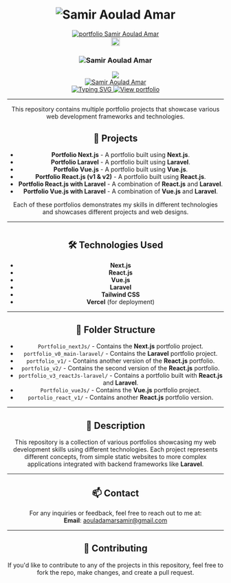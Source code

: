 <div id="badges"  align="center">
<h1 align="center">
<img src="https://readme-typing-svg.herokuapp.com?font=Fira+Code&weight=700&size=40&duration=4&pause=20&color=6D26BFFF&center=true&vCenter=true&width=482&lines=Portfolio+Projects" alt="Samir Aoulad Amar" />
</h1> 
</div>
<div id="badges"  align="center">
<a href="https://samiraouladamar-portfolio.vercel.app/" align="center">
<img  src="https://readme-typing-svg.herokuapp.com?font=Fira+Code&weight=700&size=20&duration=4&pause=20&color=255cc3&center=true&vCenter=true&width=482&lines=click+here+to+show+my+portfolio" alt="portfolio Samir Aoulad Amar" />
</a> 
</div>
<div id="badges"  align="center">
  <img src="https://media3.giphy.com/media/xT0BKqD9olWLpzPb2w/giphy.webp?cid=ecf05e47brr7shv4hvzp6etvbil3rv1kc0vc7loo83pmnr9q&ep=v1_gifs_related&rid=giphy.webp&ct=g" width="20">  
 <h3>
 <img src="https://readme-typing-svg.herokuapp.com?font=Fira+Code&weight=700&size=17&duration=4&pause=40&color=FFFFFF&center=true&vCenter=true&width=482&lines=Languages+and+Tools+:+" alt="Samir Aoulad Amar" /></h3>

<div align="center">
  <a href="https://skillicons.dev/icons?i=nextjs,laravel,vuejs,react">
     <img src="https://skillicons.dev/icons?i=nextjs,laravel,vuejs,react,bun,bootstrap,tailwind,npm,vercel" /><br><img src="https://readme-typing-svg.herokuapp.com?font=Fira+Code&weight=700&size=50&duration=4&pause=20&color=9B31FE&center=true&vCenter=true&width=482&lines=..." alt="Samir Aoulad Amar" />
    <div align="center"> 
    <img src="https://readme-typing-svg.herokuapp.com?font=Fira+Code&weight=700&size=17&duration=4000&pause=1000&color=6D26BFFF&center=true&vCenter=true&width=482&lines=you+can+view+my+portfolio+Click+Here:" alt="Typing SVG" />
      </a>
      <a target="blank" href="https://samiraouladamar-portfolio-l6znv46od-samir20-23s-projects.vercel.app/">
    <img src="https://img.shields.io/badge/view-PORTFOLIO-blue?style=for-the-badge" alt="View portfolio" />
  </a>
  <br>
  <hr>
</div>
</div> 

This repository contains multiple portfolio projects that showcase various web development frameworks and technologies.

## 📂 Projects

- **Portfolio Next.js** - A portfolio built using **Next.js**.
- **Portfolio Laravel** - A portfolio built using **Laravel**.
- **Portfolio Vue.js** - A portfolio built using **Vue.js**.
- **Portfolio React.js (v1 & v2)** - A portfolio built using **React.js**.
- **Portfolio React.js with Laravel** - A combination of **React.js** and **Laravel**.
- **Portfolio Vue.js with Laravel** - A combination of **Vue.js** and **Laravel**.

Each of these portfolios demonstrates my skills in different technologies and showcases different projects and web designs.

---

#

## 🛠️ Technologies Used

- **Next.js**
- **React.js**
- **Vue.js**
- **Laravel**
- **Tailwind CSS**
- **Vercel** (for deployment)

---

## 📁 Folder Structure

- `Portfolio_nextJs/` - Contains the **Next.js** portfolio project.
- `portfolio_v0_main-laravel/` - Contains the **Laravel** portfolio project.
- `portfolio_v1/` - Contains another version of the **React.js** portfolio.
- `portfolio_v2/` - Contains the second version of the **React.js** portfolio.
- `portfolio_v3_reactJs-laravel/` - Contains a portfolio built with **React.js** and **Laravel**.
- `Portfolio_vueJs/` - Contains the **Vue.js** portfolio project.
- `portolio_react_v1/` - Contains another **React.js** portfolio version.

---

## 📝 Description

This repository is a collection of various portfolios showcasing my web development skills using different technologies. Each project represents different concepts, from simple static websites to more complex applications integrated with backend frameworks like **Laravel**.

---

## 📫 Contact

For any inquiries or feedback, feel free to reach out to me at:  
**Email**: [aouladamarsamir@gmail.com](mailto:aouladamarsamir@gmail.com)

---

## 🤝 Contributing

If you'd like to contribute to any of the projects in this repository, feel free to fork the repo, make changes, and create a pull request.
 
